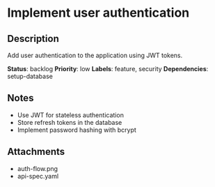 # Implement user authentication

## Description
Add user authentication to the application using JWT tokens.

**Status**: backlog
**Priority**: low
**Labels**: feature, security
**Dependencies**: setup-database

## Notes
- Use JWT for stateless authentication
- Store refresh tokens in the database
- Implement password hashing with bcrypt

## Attachments
- auth-flow.png
- api-spec.yaml
